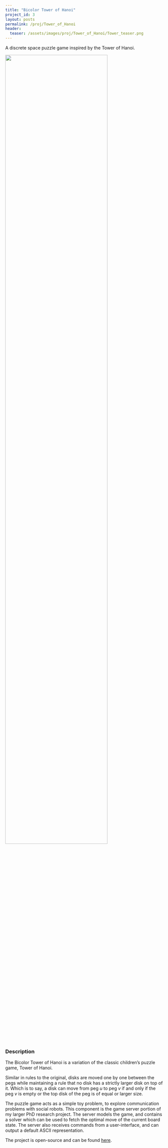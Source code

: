```yaml
---
title: "Bicolor Tower of Hanoi"
project_id: 3
layout: posts
permalink: /proj/Tower_of_Hanoi
header:
  teaser: /assets/images/proj/Tower_of_Hanoi/Tower_teaser.png
---
```


A discrete space puzzle game inspired by the Tower of Hanoi.

<img width="80%" src="{{ site.url }}{{ site.baseurl }}/assets/images/proj/Tower_of_Hanoi/Tower.png">

### Description

The Bicolor Tower of Hanoi is a variation of the classic children’s puzzle game, Tower of Hanoi. 

Similar in rules to the original, disks are moved one by one between the pegs while maintaining a rule that no disk has a strictly larger disk on top of it. Which is to say, a disk can move from peg *u* to peg *v* if and only if the peg *v* is empty or the top disk of the peg is of equal or larger size. 

The puzzle game acts as a simple toy problem, to explore communication problems with social robots. This component is the game server portion of my larger PhD research project. The server models the game, and contains a solver which can be used to fetch the optimal move of the current board state. The server also receives commands from a user-interface, and can output a default ASCII representation.

The project is open-source and can be found [here<i class="fab fa-fw fa-github"></i>](https://github.com/kothiga/Tower-of-Hanoi).
